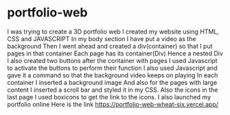 # portfolio-web
I was trying to create a 3D portfolio web I created my website using HTML, CSS and JAVASCRIPT 
In my body section I have put a video as the background 
Then I went ahead and created a div(container) so that I put pages in that container
Each page has its container(Div) Hence a nested Div I also created two buttons after the container
with pages I used Javascript to activate the buttons to perform their function 
I also used Javascript and gave it a command so that the background video keeps on playing In each container
I inserted a background image And also for the pages with large content
I inserted a scroll bar and styled it in my CSS.
Also the icons in the last page I used boxicons to get the link to the icons.
I also launched my portfolio online
Here is the link
https://portfolio-web-wheat-six.vercel.app/
